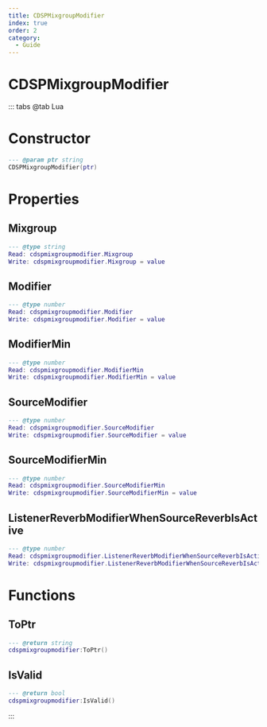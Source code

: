 ```yaml
---
title: CDSPMixgroupModifier
index: true
order: 2
category:
  - Guide
---
```


# CDSPMixgroupModifier

::: tabs
@tab Lua
# Constructor
```lua
--- @param ptr string
CDSPMixgroupModifier(ptr)
```
# Properties
## Mixgroup 
```lua
--- @type string
Read: cdspmixgroupmodifier.Mixgroup
Write: cdspmixgroupmodifier.Mixgroup = value
```
## Modifier 
```lua
--- @type number
Read: cdspmixgroupmodifier.Modifier
Write: cdspmixgroupmodifier.Modifier = value
```
## ModifierMin 
```lua
--- @type number
Read: cdspmixgroupmodifier.ModifierMin
Write: cdspmixgroupmodifier.ModifierMin = value
```
## SourceModifier 
```lua
--- @type number
Read: cdspmixgroupmodifier.SourceModifier
Write: cdspmixgroupmodifier.SourceModifier = value
```
## SourceModifierMin 
```lua
--- @type number
Read: cdspmixgroupmodifier.SourceModifierMin
Write: cdspmixgroupmodifier.SourceModifierMin = value
```
## ListenerReverbModifierWhenSourceReverbIsActive 
```lua
--- @type number
Read: cdspmixgroupmodifier.ListenerReverbModifierWhenSourceReverbIsActive
Write: cdspmixgroupmodifier.ListenerReverbModifierWhenSourceReverbIsActive = value
```
# Functions
## ToPtr
```lua
--- @return string
cdspmixgroupmodifier:ToPtr()
```
## IsValid
```lua
--- @return bool
cdspmixgroupmodifier:IsValid()
```

:::
